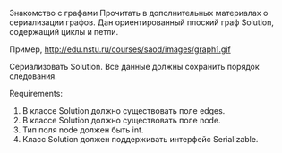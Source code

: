 Знакомство с графами
Прочитать в дополнительных материалах о сериализации графов.
Дан ориентированный плоский граф Solution, содержащий циклы и петли.

Пример, http://edu.nstu.ru/courses/saod/images/graph1.gif

Сериализовать Solution.
Все данные должны сохранить порядок следования.


Requirements:
1. В классе Solution должно существовать поле edges.
2. В классе Solution должно существовать поле node.
3. Тип поля node должен быть int.
4. Класс Solution должен поддерживать интерфейс Serializable.
